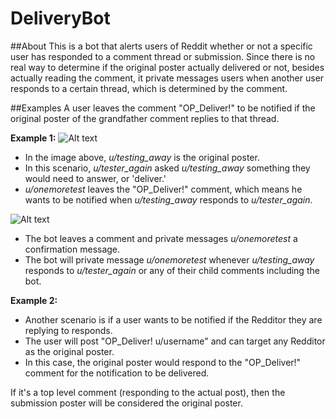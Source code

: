 # DeliveryBot

##About
This is a bot that alerts users of Reddit whether or not a specific user has responded to a comment thread or submission. Since there is no real way to determine if the original poster actually delivered or not, besides actually reading the comment, it private messages users when another user responds to a certain thread, which is determined by the comment.

##Examples
A user leaves the comment "OP_Deliver!" to be notified if the original poster of the grandfather comment replies to that thread.

**Example 1:**
![Alt text](http://i.imgur.com/T0wWmq3.png "Example Image 1")

* In the image above, *u/testing_away* is the original poster.
* In this scenario, *u/tester_again* asked *u/testing_away* something they would need to answer, or 'deliver.'
* *u/onemoretest* leaves the "OP_Deliver!" comment, which means he wants to be notified when *u/testing_away* responds to *u/tester_again*.

![Alt text](http://i.imgur.com/bixAM6H.png "Example Image 2")

* The bot leaves a comment and private messages *u/onemoretest* a confirmation message.
* The bot will private message *u/onemoretest* whenever *u/testing_away* responds to *u/tester_again* or any of their child comments including the bot.


**Example 2:**
* Another scenario is if a user wants to be notified if the Redditor they are replying to responds.
* The user will post "OP_Deliver! u/username" and can target any Redditor as the original poster.
* In this case, the original poster would respond to the "OP_Deliver!" comment for the notification to be delivered.


If it's a top level comment (responding to the actual post), then the submission poster will be considered the original poster.
